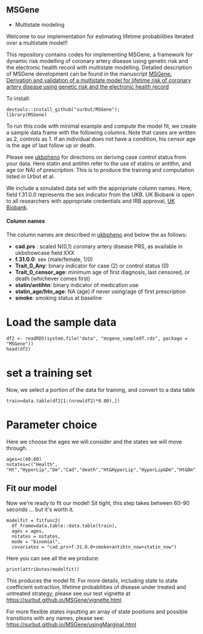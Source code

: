 ## MSGene
* Multistate modeling

Welcome to our implementation for estimating lifetime probabilities iterated over a multistate model!! 

This repository contains codes for implementing MSGene, a framework for dynamic risk modelling of coronary artery disease using genetic risk and the electronic health record with multistate modelling. Detailed description of MSGene development can be found in the manuscript [MSGene: Derivation and validation of a multistate model for lifetime risk of coronary artery disease using genetic risk and the electronic health record](https://www.medrxiv.org/content/10.1101/2023.11.08.23298229v1)

To install:

```{r}
devtools::install_github("surbut/MSGene");
library(MSGene)
```

To run this code with minimal example and compute the model fit, we create a sample data frame with the following columns. Note that cases are written as 2, controls as 1. If an individual does not have a condition, his censor age is the age of last follow up or death.

Please see [ukbpheno](https://github.com/niekverw/ukbpheno/tree/master) for directions on deriving case control status from your data. Here statin and antihtn refer to the use of statins or antithn, and age (or NA) of prescription. This is to produce the training and computation listed in Urbut et al. 

We include a simulated data set with the appropriate column names. Here, field f.31.0.0 represents the sex indicator from the UKB. UK Biobank is open to all researchers with appropriate credentials and IRB approval, [UK Biobank](https://www.ukbiobank.ac.uk).

#### Column names

The column names are described in [ukbpheno](https://github.com/niekverw/ukbpheno/tree/master) and below the as follows:

* **cad.prs** : scaled N(0,1) coronary artery disease PRS, as available in ukbshowcase field XXX
* **f.31.0.0**: sex (male/female, 1/0)
* **Trait_0_Any**: binary indicator for case (2) or control status (0)
* **Trait_0_censor_age**: minimum age of first diagnosis, last censored, or death (whichever comes first)
* **statin/antihtn**: binary indicator of medication use
* **statin_age/htn_age**: NA (age) if never using/age of first prescription
* **smoke**: smoking status at baseline

# Load the sample data

```{r}
df2 <- readRDS(system.file("data", "msgene_sampledf.rds", package = "MSGene"))
head(df2)
```


# set a training set

Now, we select a portion of the data for training, and convert to a data table
```{r}
train=data.table(df2[1:(nrow(df2)*0.80),])
```

# Parameter choice

Here we choose the ages we will consider and the states we will move through.

```{r}
ages=c(40:80)
nstates=c("Health", "Ht","HyperLip","Dm","Cad","death","Ht&HyperLip","HyperLip&Dm","Ht&Dm","Ht&HyperLip&Dm")
```

## Fit our model

Now we're ready to fit our model! Sit tight, this step takes between 60-90 seconds  ... but it's worth it.

```{r}
modelfit = fitfunc2(
  df_frame=data.table::data.table(train),
  ages = ages,
  nstates = nstates,
  mode = "binomial",
  covariates = "cad.prs+f.31.0.0+smoke+antihtn_now+statin_now")
```

Here you can see all the we produce:

```{r}
print(attributes(modelfit))
```

This produces the model fit. For more details, including state to state coefficient extraction, lifetime probabilities of disease under treated and untreated strategy, please see our test vignette at 
https://surbut.github.io/MSGene/vignette.html 


For more flexible states inputting an array of state positions and possible transitions with any names, please see:
https://surbut.github.io/MSGene/usingMarginal.html


